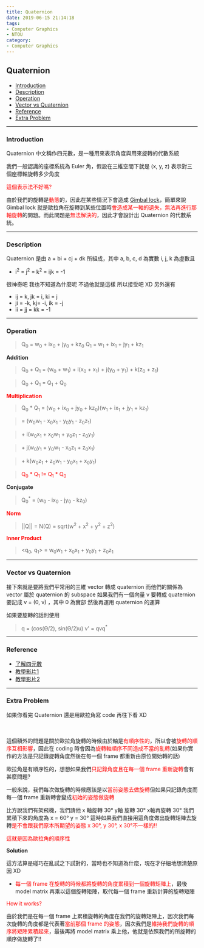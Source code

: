 ```yaml
---
title: Quaternion
date: 2019-06-15 21:14:18
tags:
- Computer Graphics
- NTOU
category:
- Computer Graphics
---
```


## Quaternion

* [Introduction](#Introduction)
* [Description](#Description)
* [Operation](#Operation)
* [Vector vs Quaternion](#Vector-vs-Quaternion)
* [Reference](#Reference)
* [Extra Problem](#Extra-Problem)


<!--more-->

---

### Introduction

Quaternion 中文稱作四元數，是一種用來表示角度與用來旋轉的代數系統

我們一般認識的座標系統為 Euler 角，假設在三維空間下就是 (x, y, z) 表示對三個座標軸旋轉多少角度

<font color='red'>這個表示法不好嗎?</font>

由於我們的旋轉是<font color='red'>動態</font>的，因此在某些情況下會造成 [Gimbal lock](https://zh.wikipedia.org/wiki/%E7%92%B0%E6%9E%B6%E9%8E%96%E5%AE%9A)，簡單來說 Gimbal lock 就是歐拉角在旋轉到某些位置時<font color='red'>會造成某一軸的遺失，無法再進行那軸旋轉</font>的問題。而此問題是<font color='red'>無法解決的</font>，因此才會設計出 Quaternion 的代數系統。

---

### Description

Quaternion 是由 a + bi + cj + dk 所組成，其中 a, b, c, d 為實數 i, j, k 為虛數且

* i<sup>2</sup> = j<sup>2</sup> = k<sup>2</sup> = ijk = -1

很神奇吧 我也不知道為什麼呢 不過他就是這樣 所以接受吧 XD
另外還有

* ij = k, jk = i, ki = j
* ji = -k, kj= -i, ik = -j
* ii = jj = kk = -1

---

### Operation

> Q<sub>0</sub> = w<sub>0</sub> + ix<sub>0</sub> + jy<sub>0</sub> + kz<sub>0</sub>
> Q<sub>1</sub> = w<sub>1</sub> + ix<sub>1</sub> + jy<sub>1</sub> + kz<sub>1</sub>

**Addition**

> Q<sub>0</sub> + Q<sub>1</sub> = (w<sub>0</sub> + w<sub>1</sub>) + i(x<sub>0</sub> + x<sub>1</sub>) + j(y<sub>0</sub> + y<sub>1</sub>) + k(z<sub>0</sub> + z<sub>1</sub>) 

> Q<sub>0</sub> + Q<sub>1</sub> = Q<sub>1</sub> + Q<sub>0</sub>

**<font color='red'>Multiplication</font>**

> Q<sub>0</sub> * Q<sub>1</sub> = (w<sub>0</sub> + ix<sub>0</sub> + jy<sub>0</sub> + kz<sub>0</sub>)(w<sub>1</sub> + ix<sub>1</sub> + jy<sub>1</sub> + kz<sub>1</sub>)

> = (w<sub>0</sub>w<sub>1</sub> - x<sub>0</sub>x<sub>1</sub> - y<sub>0</sub>y<sub>1</sub> - z<sub>0</sub>z<sub>1</sub>)

> \+ i(w<sub>0</sub>x<sub>1</sub> + x<sub>0</sub>w<sub>1</sub> + y<sub>0</sub>z<sub>1</sub> - z<sub>0</sub>y<sub>1</sub>)

> \+ j(w<sub>0</sub>y<sub>1</sub> + y<sub>0</sub>w<sub>1</sub> - x<sub>0</sub>z<sub>1</sub> + z<sub>0</sub>x<sub>1</sub>)

> \+ k(w<sub>0</sub>z<sub>1</sub> + z<sub>0</sub>w<sub>1</sub> - y<sub>0</sub>x<sub>1</sub> + x<sub>0</sub>y<sub>1</sub>)

> <font color='red'>Q<sub>0</sub> * Q<sub>1</sub> != Q<sub>1</sub> * Q<sub>0</sub></font>

**Conjugate**

> Q<sub>0</sub><sup>*</sup> = (w<sub>0</sub> - ix<sub>0</sub> - jy<sub>0</sub> - kz<sub>0</sub>)

**<font color='red'>Norm</font>**

> ||Q|| = N(Q) = sqrt(w<sup>2</sup> + x<sup>2</sup> + y<sup>2</sup> + z<sup>2</sup>)

**<font color='red'>Inner Product</font>**

> \<q<sub>0</sub>, q<sub>1</sub>> = w<sub>0</sub>w<sub>1</sub> + x<sub>0</sub>x<sub>1</sub> + y<sub>0</sub>y<sub>1</sub> + z<sub>0</sub>z<sub>1</sub>

---

### Vector vs Quaternion

接下來就是要將我們平常用的三維 vector 轉成 quaternion
而他們的關係為 vector 屬於 quaternion 的 subspace
如果我們有一個向量 v 要轉成 quaternion 要記成 v = (0, v) ，其中 0 為實部
然後再運用 quaternion 的運算

如果要旋轉的話則使用

> q = (cos(&Theta;/2), sin(&Theta;/2)u)
> v' = qvq<sup>*</sup>

---

### Reference

* [了解四元數](https://www.zhihu.com/question/47736315)
* [教學影片1](https://www.youtube.com/watch?v=3BR8tK-LuB0)
* [教學影片2](https://www.youtube.com/watch?v=zjMuIxRvygQ)

---

### Extra Problem

如果你看完 Quaternion 還是用歐拉角寫 code 再往下看 XD

<br/>
<br/>
這個額外的問題是關於歐拉角旋轉的時候由於軸是<font color='red'>有順序性的</font>，所以會被<font color='red'>旋轉的順序互相影響</font>，因此在 coding 時會因為<font color='red'>旋轉軸順序不同造成不當的亂轉</font>(如果你實作的方法是只記錄旋轉角度然後在每一個 frame 都重新由原位開始轉的話)

歐拉角是有順序性的，想想如果我們<font color='red'>只記錄角度且在每一個 frame 重新旋轉</font>會有甚麼問題?

一般來說，我們每次做旋轉的時候應該是以<font color='red'>當前姿態去做旋轉</font>但如果只記錄角度而每一個 frame 重新轉會變成<font color='red'>初始的姿態做旋轉</font>

比方說我們有架飛機，我們請他 x 軸旋轉 30&deg; y軸 旋轉 30&deg; x軸再旋轉 30&deg; 
我們累積下來的角度為 x = 60&deg; y = 30&deg; 
這時如果我們直接用這角度做出旋轉矩陣去旋轉<font color='red'>是不會跟我們原本所期望的姿態 x 30&deg;, y 30&deg;, x 30&deg;不一樣的!!</font>

<font color='red'>這就是因為歐拉角的順序性</font>


**Solution**

這方法算是碰巧在亂試之下試對的，當時也不知道為什麼，現在才仔細地想清楚原因 XD

* <font color='red'>每一個 frame 在旋轉的時候都將旋轉的角度累積到一個旋轉矩陣上</font>，最後 model matrix 再乘以這個旋轉矩陣，取代每一個 frame 重新計算的旋轉矩陣

<font color='red'>How it works?</font>

由於我們是在每一個 frame 上累積旋轉的角度在我們的旋轉矩陣上，因次我們每次旋轉的角度都是代表著<font color='red'>當前那個 frame 的姿態</font>，因次我們是<font color='red'>維持我們旋轉的順序將矩陣累積起來</font>，最後再將 model matrix 乘上他，他就是依照我們的所旋轉的順序做旋轉了!!